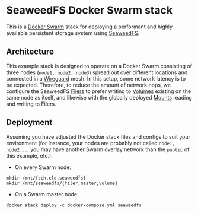 # SeaweedFS Docker Swarm stack

This is a [Docker Swarm](https://docs.docker.com/engine/swarm/) stack for deploying a performant and highly available persistent storage system using [SeaweedFS](https://github.com/seaweedfs/seaweedfs).

## Architecture

This example stack is designed to operate on a Docker Swarm consisting of three nodes (`node1, node2, node3`) spread out over different locations and connected in a [Wireguard](https://www.wireguard.com/) mesh. In this setup, some network latency is to be expected. Therefore, to reduce the amount of network hops, we configure the SeaweedFS [Filers](https://github.com/seaweedfs/seaweedfs/wiki/Components#filer-service) to prefer writing to [Volumes](https://github.com/seaweedfs/seaweedfs/wiki/Components#volume-concept) existing on the same node as itself, and likewise with the globally deployed [Mounts](https://github.com/seaweedfs/seaweedfs/wiki/Components#volume-concept) reading and writing to Filers.

## Deployment

Assuming you have adjusted the Docker stack files and configs to suit your environment (for instance, your nodes are probably not called `node1, node2...`, you may have another Swarm overlay network than the `public` of this example, etc.):

+ On every Swarm node:

```
mkdir /mnt/{cch,cld,seaweedfs}
mkdir /mnt/seaweedfs/{filer,master,volume}
```

+ On a Swarm master node:

```
docker stack deploy -c docker-compose.yml seaweedfs
``` 
